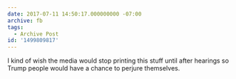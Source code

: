```yaml
---
date: 2017-07-11 14:50:17.000000000 -07:00
archive: fb
tags: 
  - Archive Post
id: '1499809817'
---
```


I kind of wish the media would stop printing this stuff until after hearings so Trump people would have a chance to perjure themselves.
